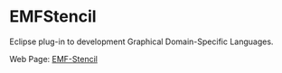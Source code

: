 # EMFStencil
Eclipse plug-in to development Graphical Domain-Specific Languages.

Web Page:
[EMF-Stencil](https://antoniogarmendia.github.io/EMFStencil/)
